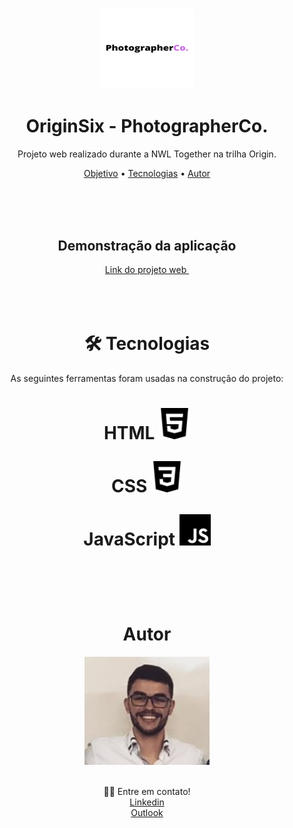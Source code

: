 <h1 align="center" ><img src="assets\images\PhotographerCo..png" alt="1" style="zoom:50%;" width="300px" height="250px" /></h1>

<h1 align="center">OriginSix - PhotographerCo.</h1>

<p id="objetivo" align="center">Projeto web realizado durante a NWL Together na trilha Origin.</p>
<p align="center">  <a href="#objetivo">Objetivo</a> •    <a href="#tecnologias">Tecnologias</a> •    <a href="#autor">Autor</a> </p>
<br>
<br>
<br>
<h2 align="center">Demonstração da aplicação</h2>



<div align="center" ><a href="https://viniciussoares7.github.io/Projeto-OriginSix-NWL/"> Link do projeto web </a></div>
<br>
<br>
<br>
<h1 align="center">🛠 Tecnologias</h1>

<p align="center">As seguintes ferramentas foram usadas na construção do projeto:

  
<h1 align="center" id="tecnologias">  
    <div><p> HTML <img src="assets\images\html5.svg" alt="html5 " width="50px" /></p>
        </p></div> 
    <div> <p> CSS
        <img src="assets\images\css3.svg" alt="css3" width = "50" />
        </p>
</div>
</div>
<div>
    <p> JavaScript
    <img src="assets\images\javascript.svg" alt="javascript" width = "50" /></p></div>
    </h1></p>
<br>
<br>
<br>
<h1 id="autor" align="center">Autor</h1>

<div align="center"><img src="assets\images\foto.jpg" alt="1" width="200px" /></div>

<br>

<p align="center" >👋🏽 Entre em contato! <br> <a href="https://www.linkedin.com/in/soaresvinicius7/" rel="nofollow">Linkedin</a>  <br> <a href="vinicius-a-soares@outlook.com" rel="nofollow">Outlook</a> </p>










